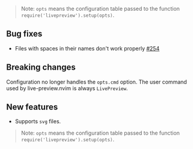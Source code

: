 > Note: `opts` means the configuration table passed to the function `require('livepreview').setup(opts)`.

## Bug fixes
- Files with spaces in their names don't work properly [#254](https://github.com/brianhuster/live-preview.nvim/issues/254)

## Breaking changes
Configuration no longer handles the `opts.cmd` option. The user command used by live-preview.nvim is always `LivePreview`.

## New features
- Supports `svg` files.

> Note: `opts` means the configuration table passed to the function `require('livepreview').setup(opts)`.
